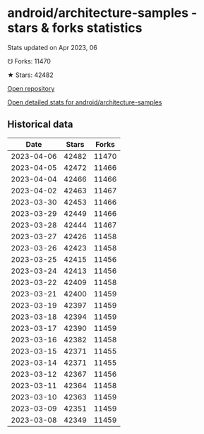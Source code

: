 # android/architecture-samples - stars & forks statistics

Stats updated on Apr 2023, 06

☋ Forks: 11470

★ Stars: 42482

[Open repository](https://github.com/android/architecture-samples)

[Open detailed stats for android/architecture-samples](https://reviewgithub.com/rep/android/architecture-samples)

## Historical data
| Date | Stars | Forks |
|------|-------|-------|
| 2023-04-06 | 42482 | 11470 | 
| 2023-04-05 | 42472 | 11466 | 
| 2023-04-04 | 42466 | 11466 | 
| 2023-04-02 | 42463 | 11467 | 
| 2023-03-30 | 42453 | 11466 | 
| 2023-03-29 | 42449 | 11466 | 
| 2023-03-28 | 42444 | 11467 | 
| 2023-03-27 | 42426 | 11458 | 
| 2023-03-26 | 42423 | 11458 | 
| 2023-03-25 | 42415 | 11456 | 
| 2023-03-24 | 42413 | 11456 | 
| 2023-03-22 | 42409 | 11458 | 
| 2023-03-21 | 42400 | 11459 | 
| 2023-03-19 | 42397 | 11459 | 
| 2023-03-18 | 42394 | 11459 | 
| 2023-03-17 | 42390 | 11459 | 
| 2023-03-16 | 42382 | 11458 | 
| 2023-03-15 | 42371 | 11455 | 
| 2023-03-14 | 42371 | 11455 | 
| 2023-03-12 | 42367 | 11456 | 
| 2023-03-11 | 42364 | 11458 | 
| 2023-03-10 | 42363 | 11459 | 
| 2023-03-09 | 42351 | 11459 | 
| 2023-03-08 | 42349 | 11459 | 

